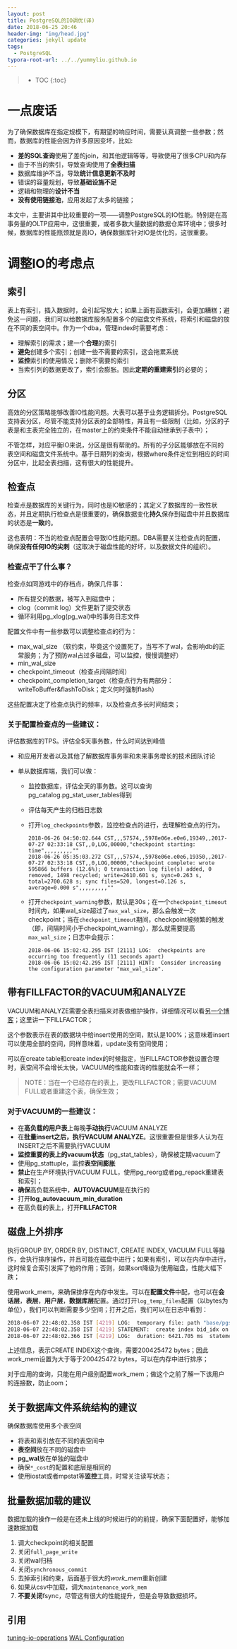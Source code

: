 ```yaml
---
layout: post
title: PostgreSQL的IO调优(译)
date: 2018-06-25 20:46
header-img: "img/head.jpg"
categories: jekyll update
tags:
  - PostgreSQL
typora-root-url: ../../yummyliu.github.io
---
```

> * TOC
{:toc}

# 一点废话

为了确保数据库在指定规模下，有期望的响应时间，需要认真调整一些参数；然而，数据库的性能会因为许多原因变坏，比如:

+ **差的SQL查询**使用了差的join，和其他逻辑等等，导致使用了很多CPU和内存
+ 由于不当的索引，导致查询使用了**全表扫描**
+ 数据库维护不当，导致**统计信息更新不及时**
+ 错误的容量规划，导致**基础设施不足**
+ 逻辑和物理的**设计不当**
+ **没有使用链接池**，应用发起了太多的链接；

本文中，主要讲其中比较重要的一项——调整PostgreSQL的IO性能。特别是在高事务量的OLTP应用中，这很重要，或者多数大量数据的数据仓库环境中；很多时候，数据库的性能瓶颈就是高IO，确保数据库针对IO是优化的，这很重要。

# 调整IO的考虑点

## 索引

表上有索引，插入数据时，会引起写放大；如果上面有函数索引，会更加糟糕；避免这一问题，我们可以给数据库服务配置多个的磁盘文件系统，将索引和磁盘的放在不同的表空间中。作为一个dba，管理index时需要考虑：

+ 理解索引的需求；建一个**合理**的索引
+ **避免**创建多个索引；创建一些不需要的索引，这会拖累系统
+ **监控**索引的使用情况；删除不需要的索引
+ 当索引列的数据更改了，索引会膨胀。因此**定期的重建索引**的必要的；

## 分区

高效的分区策略能够改善IO性能问题。大表可以基于业务逻辑拆分。PostgreSQL支持表分区，尽管不能支持分区表的全部特性，并且有一些限制（比如，分区的子表是和主表完全独立的，在master上的约束条件不能自动继承到子表中）；

不管怎样，对应平衡IO来说，分区是很有帮助的。所有的子分区能够放在不同的表空间和磁盘文件系统中。基于日期列的查询，根据where条件定位到相应的时间分区中，比起全表扫描，这有很大的性能提升。

## 检查点

检查点是数据库的关键行为，同时也是IO敏感的；其定义了数据库的一致性状态，并且定期执行检查点是很重要的，确保数据变化**持久**保存到磁盘中并且数据库的状态是**一致**的。

这也表明：不当的检查点配置会导致IO性能问题。DBA需要关注检查点的配置，确保**没有任何IO的尖刺**（这取决于磁盘性能的好坏，以及数据文件的组织）。

### 检查点干了什么事？

检查点如同游戏中的存档点，确保几件事：

+ 所有提交的数据，被写入到磁盘中；
+ clog（commit log）文件更新了提交状态
+ 循环利用pg_xlog(pg_wal)中的事务日志文件

配置文件中有一些参数可以调整检查点的行为：

+ max_wal_size （软约束，毕竟这个设置死了，当写不了wal，会影响db的正常服务；为了预防wal占过多磁盘，可以监控，慢慢调整好）
+ min_wal_size
+ checkpoint_timeout（检查点间隔时间）
+ checkpoint_completion_target（检查点行为有两部分：writeToBuffer&flashToDisk；定义何时强制flash）

这些配置决定了检查点执行的频率，以及检查点多长时间结束；

### 关于配置检查点的一些建议：

评估数据库的TPS。评估全$天事务数，什么时间达到峰值

+ 和应用开发者以及其他了解数据库事务率和未来事务增长的技术团队讨论

+ 单从数据库端，我们可以做：

  + 监控数据库，评估全天的事务数。这可以查询pg_catalog.pg_stat_user_tables得到

  + 评估每天产生的归档日志数

  + 打开`log_checkpoints`参数，监控检查点的进行，去理解检查点的行为。

    ```
    2018-06-26 04:50:02.644 CST,,,57574,,5978e06e.e0e6,19349,,2017-07-27 02:33:18 CST,,0,LOG,00000,"checkpoint starting: time",,,,,,,,,""
    2018-06-26 05:35:03.272 CST,,,57574,,5978e06e.e0e6,19350,,2017-07-27 02:33:18 CST,,0,LOG,00000,"checkpoint complete: wrote 595866 buffers (12.6%); 0 transaction log file(s) added, 0 removed, 1498 recycled; write=2610.601 s, sync=0.263 s, total=2700.628 s; sync files=520, longest=0.126 s, average=0.000 s",,,,,,,,,""
    ```

  + 打开`checkpoint_warning`参数，默认是30s；在一个`checkpoint_timeout`时间内，如果wal_size超过了`max_wal_size`，那么会触发一次checkpoint；当在`checkpoint_timeout`期间，checkpoint被频繁的触发（即，间隔时间小于checkpoint_warning），那么就需要提高`max_wal_size`；日志中会提示：

    ```
    2018-06-06 15:02:42.295 IST [2111] LOG:  checkpoints are occurring too frequently (11 seconds apart)
    2018-06-06 15:02:42.295 IST [2111] HINT:  Consider increasing the configuration parameter "max_wal_size".
    ```

## 带有FILLFACTOR的VACUUM和ANALYZE

VACUUM和ANALYZE需要全表扫描来对表做维护操作，详细情况可以看[另一个博客](http://yummyliu.github.io/jekyll/update/2018/03/30/autovacuum/)；这里讲一下FILLFACTOR；

这个参数表示在表的数据块中给insert使用的空间，默认是100%；这意味着insert可以使用全部的空间，同样意味着，update没有空间使用；

可以在create table和create index的时候指定，当FILLFACTOR参数设置合理时，表空间不会增长太快，VACUUM的性能和查询的性能就会不一样；

> NOTE：当在一个已经存在的表上，更改FILLFACTOR；需要VACUUM FULL或者重建这个表，确保生效；

### 对于VACUUM的一些建议：

+ 在**高负载的用户表**上每晚**手动执行**VACUUM ANALYZE
+ 在**批量insert之后，执行VACUUM ANALYZE**。这很重要但是很多人认为在INSERT之后不需要执行VACUUM
+ **监控重要的表上的vacuum状态**（pg_stat_tables），确保被定期vacuum了
+ 使用pg_stattuple，监控**表空间膨胀**
+ **禁止**在生产环境执行VACUUM FULL，使用pg_reorg或者pg_repack重建表和索引；
+ **确保**高负载系统中，**AUTOVACUUM**是在执行的
+ 打开**log_autovacuum_min_duration**
+ 在高负载的表上，打开**FILLFACTOR**

## 磁盘上外排序

执行GROUP BY, ORDER BY, DISTINCT, CREATE INDEX, VACUUM FULL等操作，会执行排序操作，并且可能在磁盘中进行；如果有索引，可以在内存中进行，这时候复合索引发挥了他的作用；否则，如果sort降级为使用磁盘，性能大幅下跌；

使用work_mem，来确保排序在内存中发生。可以在**配置文件**中配，也可以在**会话层**，**表层**，**用户层**，**数据库层**配置。通过打开`log_temp_files`配置（以bytes为单位），我们可以判断需要多少空间；打开之后，我们可以在日志中看到：

```bash
2018-06-07 22:48:02.358 IST [4219] LOG:  temporary file: path "base/pgsql_tmp/pgsql_tmp4219.0", size 200425472
2018-06-07 22:48:02.358 IST [4219] STATEMENT:  create index bid_idx on pgbench_accounts(bid);
2018-06-07 22:48:02.366 IST [4219] LOG:  duration: 6421.705 ms  statement: create index bid_idx on pgbench_accounts(bid);
```

上述信息，表示CREATE INDEX这个查询，需要200425472 bytes；因此work_mem设置为大于等于200425472 bytes，可以在内存中进行排序；

对于应用的查询，只能在用户级别配置work_mem；做这个之前了解一下该用户的连接数，防止oom；

## 关于数据库文件系统结构的建议

确保数据库使用多个表空间

+ 将表和索引放在不同的表空间中
+ **表空间**放在不同的磁盘中
+ **pg_wal**放在单独的磁盘中
+ 确保`*_cost`的配置和底层是相同的
+ 使用iostat或者mpstat等**监控**工具，时常关注读写状态；

## 批量数据加载的建议

数据加载的操作一般是在还未上线的时候进行的的前提，确保下面配置好，能够加速数据加载

1. 调大checkpoint的相关配置
2. 关闭`full_page_write`
3. 关闭wal归档
4. 关闭`synchronous_commit`
5. 去掉索引和约束，后面基于很大的*work_mem*重新创建
6. 如果从csv中加载，调大`maintenance_work_mem`
7. **不要关闭**fsync，尽管这有很大的性能提升，但是会导致数据损坏。


## 引用

[tuning-io-operations](https://severalnines.com/blog/tuning-io-operations-postgresql)
[WAL Configuration](https://www.postgresql.org/docs/10/static/wal-configuration.html)













